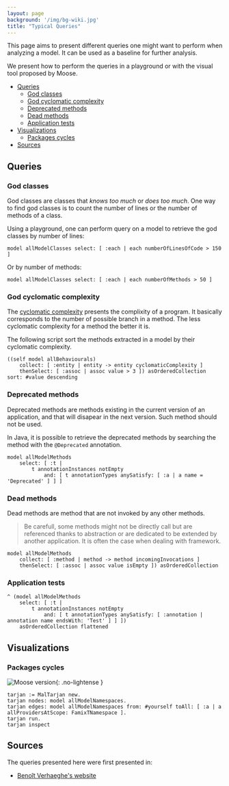 ```yaml
---
layout: page
background: '/img/bg-wiki.jpg'
title: "Typical Queries"
---
```


This page aims to present different queries one might want to perform when analyzing a model.
It can be used as a baseline for further analysis.

We present how to perform the queries in a playground or with the visual tool proposed by Moose.

- [Queries](#queries)
  - [God classes](#god-classes)
  - [God cyclomatic complexity](#god-cyclomatic-complexity)
  - [Deprecated methods](#deprecated-methods)
  - [Dead methods](#dead-methods)
  - [Application tests](#application-tests)
- [Visualizations](#visualizations)
  - [Packages cycles](#packages-cycles)
- [Sources](#sources)

## Queries

### God classes

God classes are classes that *knows too much* or *does too much*.
One way to find god classes is to count the number of lines or the number of methods of a class.

Using a playground, one can perform query on a model to retrieve the god classes by number of lines:

```st
model allModelClasses select: [ :each | each numberOfLinesOfCode > 150 ]
```

Or by number of methods:

```st
model allModelClasses select: [ :each | each numberOfMethods > 50 ]
```

### God cyclomatic complexity

The [cyclomatic complexity](https://en.wikipedia.org/wiki/Cyclomatic_complexity) presents the complixity of a program.
It basically corresponds to the number of possible branch in a method.
The less cyclomatic complexity for a method the better it is.

The following script sort the methods extracted in a model by their cyclomatic complexity.

```st
((self model allBehaviourals)
    collect: [ :entity | entity -> entity cyclomaticComplexity ]
    thenSelect: [ :assoc | assoc value > 3 ]) asOrderedCollection sort: #value descending
```

### Deprecated methods

Deprecated methods are methods existing in the current version of an application, and that will disapear in the next version.
Such method should not be used.

In Java, it is possible to retrieve the deprecated methods by searching the method with the `@Deprecated` annotation.

```st
model allModelMethods
    select: [ :t | 
        t annotationInstances notEmpty
            and: [ t annotationTypes anySatisfy: [ :a | a name = 'Deprecated' ] ] ]
```

### Dead methods

Dead methods are method that are not invoked by any other methods.

> Be carefull, some methods might not be directly call but are referenced thanks to abstraction or are dedicated to be extended by another application.
> It is often the case when dealing with framework.

```st
model allModelMethods
    collect: [ :method | method -> method incomingInvocations ]
    thenSelect: [ :assoc | assoc value isEmpty ]) asOrderedCollection
```

### Application tests

```st
^ (model allModelMethods
    select: [ :t | 
        t annotationInstances notEmpty
            and: [ t annotationTypes anySatisfy: [ :annotation | annotation name endsWith: 'Test' ] ] ])
    asOrderedCollection flattened
```

## Visualizations

### Packages cycles

![Moose version](https://img.shields.io/badge/Moose-8-%23aac9ff.svg){: .no-lightense }

```st
tarjan := MalTarjan new.
tarjan nodes: model allModelNamespaces.
tarjan edges: model allModelNamespaces from: #yourself toAll: [ :a | a allProvidersAtScope: FamixTNamespace ].
tarjan run.
tarjan inspect
```

## Sources

The queries presented here were first presented in:

- [Benoît Verhaeghe's website](https://badetitou.github.io/misc/moose/pharo/2019/09/13/OOAnalysis/)
